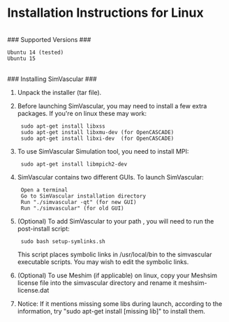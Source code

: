 # Installation Instructions for Linux #

<br>
### Supported Versions ###
	
	Ubuntu 14 (tested)
	Ubuntu 15

<br>
### Installing SimVascular ###

1. Unpack the installer (tar file).

2. Before launching SimVascular, you may need to install a few extra packages. If you're on linux these may work:

		sudo apt-get install libxss
		sudo apt-get install libxmu-dev (for OpenCASCADE)
		sudo apt-get install libxi-dev  (for OpenCASCADE)

3. To use SimVascular Simulation tool, you need to install MPI:

		sudo apt-get install libmpich2-dev

4. SimVascular contains two different GUIs. To launch SimVascular:

		Open a terminal
		Go to SimVascular installation directory
		Run "./simvascular -qt" (for new GUI)
		Run "./simvascular" (for old GUI)

5. (Optional) To add SimVascular to your path , you will need to run the post-install script:

		sudo bash setup-symlinks.sh

	This script places symbolic links in /usr/local/bin to the simvascular executable scripts.
	You may wish to edit the symbolic links.

6. (Optional) To use Meshim (if applicable) on linux,  copy your Meshsim license file into the simvascular directory and rename it meshsim-license.dat

7. Notice: If it mentions missing some libs during launch, according to the information, try "sudo apt-get install [missing lib]" to install them.


<br>
<br>
<br>
